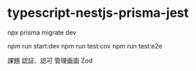 # typescript-nestjs-prisma-jest



npx prisma migrate dev

npm run start:dev
npm run test:cov
npm run test:e2e

課題
認証、認可
管理画面
Zod